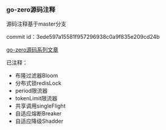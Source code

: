 ### go-zero源码注释
源码注释基于master分支

commit id：3ede597a15581f957296938c0a9f835e209cd24b

[go-zero源码系列文章](https://juejin.cn/column/7026535715391406117)

已注释：
- 布隆过滤器Bloom
- 分布式锁redisLock
- period限流器
- tokenLimit限流器
- 共享调用singleFlight
- 自适应熔断Breaker
- 自适应降级Shadder